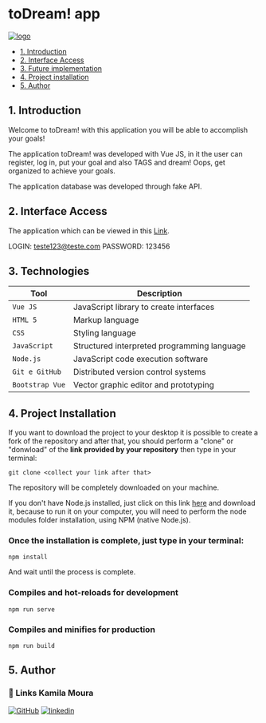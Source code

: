 # toDream! app

<div><a href="https://ibb.co/Tc2kB4z"><img src="https://i.ibb.co/CB8z5bx/image-6483441-1.jpg" alt="logo"></a></div>

* [1. Introduction](#1-Introduction)
* [2. Interface Access](#2-Interface-access)
* [3. Future implementation](#3-future-implementation)
* [4. Project installation ](#4-project-installation)
* [5. Author](#5-author)

## 1. Introduction

Welcome to toDream! with this application you will be able to accomplish your goals!

The application toDream! was developed with Vue JS, in it the user can register, log in, put your goal and also TAGS and dream! Oops, get organized to achieve your goals.

The application database was developed through fake API.

## 2. Interface Access

The application which can be viewed in this [Link](https://to-dream-app.vercel.app/).

LOGIN: teste123@teste.com
PASSWORD: 123456

## 3. Technologies

| Tool | Description |
| --- | --- |
| `Vue JS` | JavaScript library to create interfaces |
| `HTML 5` | Markup language |
| `CSS` | Styling language |
| `JavaScript` |  Structured interpreted programming language |
| `Node.js` | JavaScript code execution software |
| `Git e GitHub` | Distributed version control systems |
| `Bootstrap Vue` | Vector graphic editor and prototyping |

## 4. Project Installation
If you want to download the project to your desktop it is possible to create a fork of the repository and after that, you should perform a "clone" or "donwload" of the **link provided by your repository** then type in your terminal:

  `git clone <collect your link after that>`
  
The repository will be completely downloaded on your machine.

If you don't have Node.js installed, just click on this link [here](https://nodejs.org/en/download/) and download it, because to run it on your computer, you will need to perform the node modules folder installation, using NPM (native Node.js).

### Once the installation is complete, just type in your terminal:

`npm install` 

And wait until the process is complete.

### Compiles and hot-reloads for development
```
npm run serve
```

### Compiles and minifies for production
```
npm run build
```

## 5. Author

### 🔗 Links Kamila Moura
[![GitHub](https://img.shields.io/badge/meu_github-000?style=for-the-badge&logo=ko-fi&logoColor=white)](https://github.com/KamilaMoura1)
[![linkedin](https://img.shields.io/badge/meu_linkedin-0A66C2?style=for-the-badge&logo=linkedin&logoColor=white)](https://www.linkedin.com/in/kamila-moura-programacao/)


